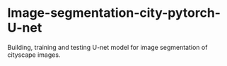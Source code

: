# Image-segmentation-city-pytorch-U-net

Building, training and testing U-net model for image segmentation of cityscape images.

